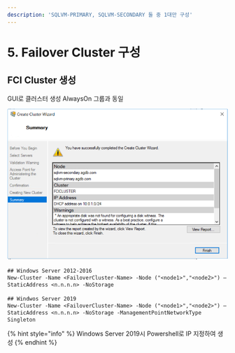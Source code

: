 ```yaml
---
description: 'SQLVM-PRIMARY, SQLVM-SECONDARY 둘 중 1대만 구성'
---
```


# 5. Failover Cluster 구성

## FCI Cluster 생성 

GUI로 클러스터 생성 AlwaysOn 그룹과 동일 

![](../../../.gitbook/assets/vm_setting8.png)

```text
## Windows Server 2012-2016 
New-Cluster -Name <FailoverCluster-Name> -Node ("<node1>","<node2>") –StaticAddress <n.n.n.n> -NoStorage

## Windwos Server 2019
New-Cluster -Name <FailoverCluster-Name> -Node ("<node1>","<node2>") –StaticAddress <n.n.n.n> -NoStorage -ManagementPointNetworkType Singleton
```

{% hint style="info" %}
Windows Server 2019시 Powershell로 IP 지정하여 생성 
{% endhint %}

